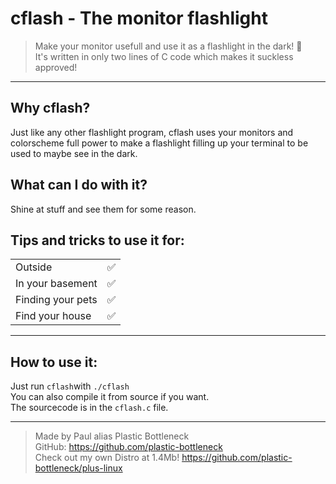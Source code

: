 # cflash - The monitor flashlight
> Make your monitor usefull and use it as a flashlight in the dark! 🥹  
> It's written in only two lines of C code which makes it suckless approved!  

---

## Why cflash?
Just like any other flashlight program, cflash uses your monitors and colorscheme full power to make a flashlight filling up your terminal to be used to maybe see in the dark.  
## What can I do with it?
Shine at stuff and see them for some reason.
## Tips and tricks to use it for:
<table>
<tbody>
  <tr>
    <td>Outside</td>
    <td>✅</td>
  </tr>
  <tr>
    <td>In your basement</td>
    <td>✅</td>
  </tr>
  <tr>
    <td>Finding your pets<br></td>
    <td>✅</td>
  </tr>
  <tr>
    <td>Find your house</td>
    <td>✅</td>
  </tr>
</tbody>
</table>

---

## How to use it:
Just run `cflash`with `./cflash`  
You can also compile it from source if you want.  
The sourcecode is in the `cflash.c` file.

---

> Made by Paul alias Plastic Bottleneck  
> GitHub: https://github.com/plastic-bottleneck  
> Check out my own Distro at 1.4Mb! https://github.com/plastic-bottleneck/plus-linux
